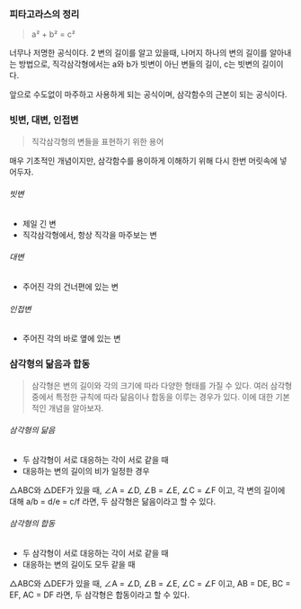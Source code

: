 
### 피타고라스의 정리

> a² + b² = c²

너무나 저명한 공식이다.
2 변의 길이를 알고 있을때, 나머지 하나의 변의 길이를 알아내는 방법으로,
직각삼각형에서는 a와 b가 빗변이 아닌 변들의 길이, c는 빗변의 길이이다.

앞으로 수도없이 마주하고 사용하게 되는 공식이며, 삼각함수의 근본이 되는 공식이다.


### 빗변, 대변, 인접변

> 직각삼각형의 변들을 표현하기 위한 용어

매우 기초적인 개념이지만, 삼각함수를 용이하게 이해하기 위해
다시 한번 머릿속에 넣어두자.

###### 빗변
- 제일 긴 변
- 직각삼각형에서, 항상 직각을 마주보는 변

###### 대변
- 주어진 각의 건너편에 있는 변

###### 인접변
- 주어진 각의 바로 옆에 있는 변

### 삼각형의 닮음과 합동

> 삼각형은 변의 길이와 각의 크기에 따라 다양한 형태를 가질 수 있다. 
> 여러 삼각형 중에서 특정한 규칙에 따라 닮음이나 합동을 이루는 경우가 있다. 
> 이에 대한 기본적인 개념을 알아보자.

###### 삼각형의 닮음

- 두 삼각형이 서로 대응하는 각이 서로 같을 때 
- 대응하는 변의 길이의 비가 일정한 경우

△ABC와 △DEF가 있을 때, 
∠A = ∠D, ∠B = ∠E, ∠C = ∠F 이고, 
각 변의 길이에 대해 a/b = d/e = c/f 라면, 
두 삼각형은 닮음이라고 할 수 있다.

###### 삼각형의 합동

- 두 삼각형이 서로 대응하는 각이 서로 같을 때
- 대응하는 변의 길이도 모두 같을 때

△ABC와 △DEF가 있을 때, 
∠A = ∠D, ∠B = ∠E, ∠C = ∠F 이고, 
AB = DE, BC = EF, AC = DF 라면, 
두 삼각형은 합동이라고 할 수 있다.

